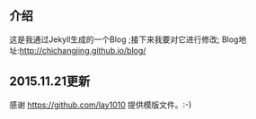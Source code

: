 ## 介绍
这是我通过Jekyll生成的一个Blog ;接下来我要对它进行修改;
Blog地址:http://chichangjing.github.io/blog/

## 2015.11.21更新
感谢 https://github.com/lay1010 提供模版文件。:-)


